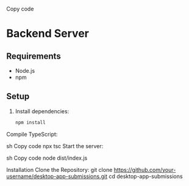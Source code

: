 Copy code
# Backend Server

## Requirements
- Node.js
- npm

## Setup

1. Install dependencies:
   ```sh
   npm install
Compile TypeScript:

sh
Copy code
npx tsc
Start the server:

sh
Copy code
node dist/index.js


Installation
Clone the Repository:
git clone https://github.com/your-username/desktop-app-submissions.git
cd desktop-app-submissions
